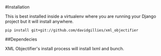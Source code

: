#Installation

This is best installed inside a virtualenv where you are running your Django project but it will install anywhere.

    pip install git+git://github.com/davidgillies/xml_objectifier

##Dependecies

XML Objectifier's install process will install lxml and bunch.




